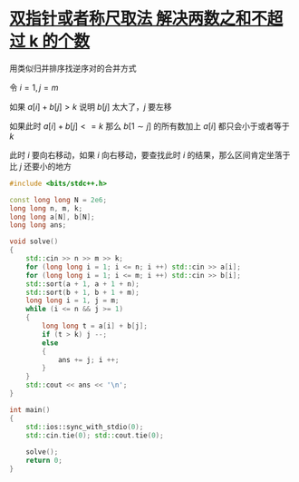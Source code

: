 # [双指针或者称尺取法 解决两数之和不超过 k 的个数](https://www.luogu.com.cn/problem/U319460)

用类似归并排序找逆序对的合并方式

令 $i = 1, j = m$

如果 $a[i] + b[j] > k$ 说明 $b[j]$ 太大了，$j$ 要左移

如果此时 $a[i] + b[j] <= k$ 那么 $b[1 \sim j]$ 的所有数加上 $a[i]$ 都只会小于或者等于 $k$

此时 $i$ 要向右移动，如果 $i$ 向右移动，要查找此时 $i$ 的结果，那么区间肯定坐落于比 $j$ 还要小的地方

```c++
#include <bits/stdc++.h>

const long long N = 2e6;
long long n, m, k;
long long a[N], b[N];
long long ans;

void solve()
{
    std::cin >> n >> m >> k;
    for (long long i = 1; i <= n; i ++) std::cin >> a[i];
    for (long long i = 1; i <= m; i ++) std::cin >> b[i];
    std::sort(a + 1, a + 1 + n);
    std::sort(b + 1, b + 1 + m);
    long long i = 1, j = m;
    while (i <= n && j >= 1)
    {
        long long t = a[i] + b[j];
        if (t > k) j --;
        else
        {
            ans += j; i ++;
        }
    }
    std::cout << ans << '\n';
}

int main()
{
    std::ios::sync_with_stdio(0);
    std::cin.tie(0); std::cout.tie(0);
    
    solve();
    return 0;
}
```

